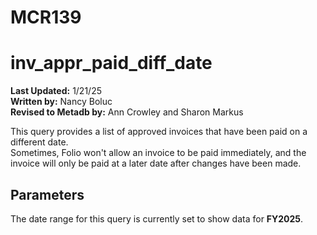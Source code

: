 # MCR139
# inv_appr_paid_diff_date
**Last Updated:** 1/21/25  
**Written by:** Nancy Boluc  
**Revised to Metadb by:** Ann Crowley and Sharon Markus  

This query provides a list of approved invoices that have been paid on a different date.  
Sometimes, Folio won't allow an invoice to be paid immediately, and the invoice will only be paid at a later date after changes have been made.  

## Parameters
The date range for this query is currently set to show data for **FY2025**.
